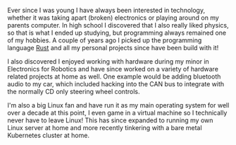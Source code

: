 Ever since I was young I have always been interested in technology, whether it was taking apart (broken) electronics or playing around on my parents computer.
In high school I discovered that I also really liked physics, so that is what I ended up studying, but programming always remained one of my hobbies.
A couple of years ago I picked up the programming language [Rust] and all my personal projects since have been build with it!

I also discovered I enjoyed working with hardware during my minor in Electronics for Robotics and have since worked on a variety of hardware related projects at home as well.
One example would be adding bluetooth audio to my car, which included hacking into the CAN bus to integrate with the normally CD only steering wheel controls.

I'm also a big Linux fan and have run it as my main operating system for well over a decade at this point, I even game in a virtual machine so I technically never have to leave Linux!
This has since expanded to running my own Linux server at home and more recently tinkering with a bare metal Kubernetes cluster at home.

[Rust]: https://rust-lang.org
